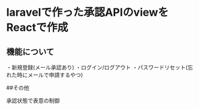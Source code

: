 # laravelで作った承認APIのviewをReactで作成



## 機能について

・新規登録(メール承認あり)
・ログイン/ログアウト
・パスワードリセット(忘れた時にメールで申請するやつ)

##その他

承認状態で表意の制御
